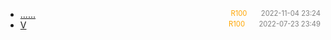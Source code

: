 - [......]()<span style="font-size:.8em;float:right"><span style="color:orange">R100</span><span style="padding-left:2em;color:gray;">2022-11-04 23:24</span></span>
- [V](v)<span style="font-size:.8em;float:right"><span style="color:orange">R100</span><span style="padding-left:2em;color:gray;">2022-07-23 23:49</span></span>
